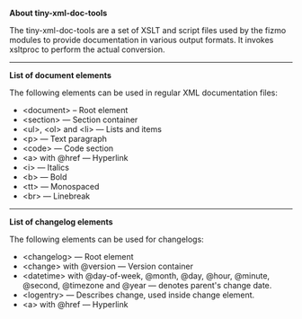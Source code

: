 

**About tiny-xml-doc-tools**


The tiny-xml-doc-tools are a set of XSLT and script files used by the fizmo modules to provide documentation in various output formats. It invokes xsltproc to perform the actual conversion.

---

**List of document elements**


The following elements can be used in regular XML documentation files:


 - \<document\> – Root element
 - \<section\> — Section container
 - \<ul\>, \<ol\> and \<li\> — Lists and items
 - \<p\> — Text paragraph
 - \<code\> — Code section
 - \<a\> with @href — Hyperlink
 - \<i\> — Italics
 - \<b\> — Bold
 - \<tt\> — Monospaced
 - \<br\> — Linebreak


---

**List of changelog elements**


The following elements can be used for changelogs:


 - \<changelog\> — Root element
 - \<change\> with @version — Version container
 - \<datetime\> with @day-of-week, @month, @day, @hour, @minute, @second, @timezone and @year — denotes parent's change date.
 - \<logentry\> — Describes change, used inside change element.
 - \<a\> with @href — Hyperlink


